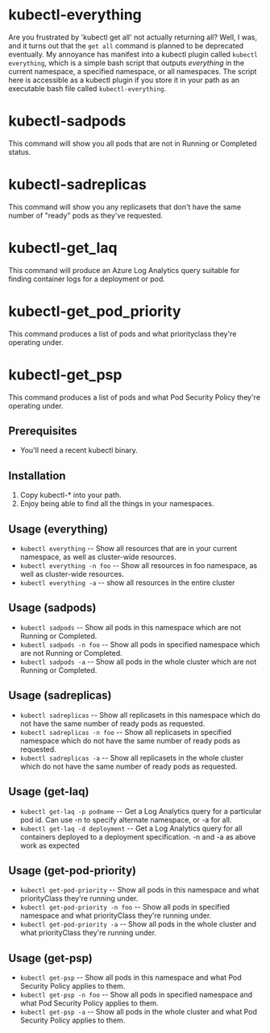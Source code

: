 # kubectl-everything
Are you frustrated by 'kubectl get all' not actually returning all?  Well, I was, and it turns out that the `get all` command is planned to be deprecated eventually.  My annoyance has manifest into a kubectl plugin called `kubectl everything`, which is a simple bash script that outputs *everything* in the current namespace, a specified namespace, or all namespaces.  The script here is accessible as a kubectl plugin if you store it in your path as an executable bash file called `kubectl-everything`.

# kubectl-sadpods
This command will show you all pods that are not in Running or Completed status.

# kubectl-sadreplicas
This command will show you any replicasets that don't have the same number of "ready" pods as they've requested.

# kubectl-get_laq
This command will produce an Azure Log Analytics query suitable for finding container logs for a deployment or pod.

# kubectl-get_pod_priority
This command produces a list of pods and what priorityclass they're operating under.

# kubectl-get_psp
This command produces a list of pods and what Pod Security Policy they're operating under.

## Prerequisites
  * You'll need a recent kubectl binary.

## Installation
  1. Copy kubectl-\* into your path.
  1. Enjoy being able to find all the things in your namespaces.

## Usage (everything)
  * `kubectl everything` -- Show all resources that are in your current namespace, as well as cluster-wide resources.
  * `kubectl everything -n foo` -- Show all resources in foo namespace, as well as cluster-wide resources.
  * `kubectl everything -a` -- show all resources in the entire cluster
## Usage (sadpods)
  * `kubectl sadpods` -- Show all pods in this namespace which are not Running or Completed.
  * `kubectl sadpods -n foo` -- Show all pods in specified namespace which are not Running or Completed.
  * `kubectl sadpods -a` -- Show all pods in the whole cluster which are not Running or Completed.
## Usage (sadreplicas)
  * `kubectl sadreplicas` -- Show all replicasets in this namespace which do not have the same number of ready pods as requested.
  * `kubectl sadreplicas -n foo` -- Show all replicasets in specified namespace which do not have the same number of ready pods as requested.
  * `kubectl sadreplicas -a` -- Show all replicasets in the whole cluster which do not have the same number of ready pods as requested.
## Usage (get-laq)
  * `kubectl get-laq -p podname` -- Get a Log Analytics query for a particular pod id.  Can use -n to specify alternate namespace, or -a for all.
  * `kubectl get-laq -d deployment` -- Get a Log Analytics query for all containers deployed to a deployment specification. -n and -a as above work as expected
## Usage (get-pod-priority)
  * `kubectl get-pod-priority` -- Show all pods in this namespace and what priorityClass they're running under.
  * `kubectl get-pod-priority -n foo` -- Show all pods in specified namespace and what priorityClass they're running under.
  * `kubectl get-pod-priority -a` -- Show all pods in the whole cluster and what priorityClass they're running under.
## Usage (get-psp)
  * `kubectl get-psp` -- Show all pods in this namespace and what Pod Security Policy applies to them.
  * `kubectl get-psp -n foo` -- Show all pods in specified namespace and what Pod Security Policy applies to them.
  * `kubectl get-psp -a` -- Show all pods in the whole cluster and what Pod Security Policy applies to them.
